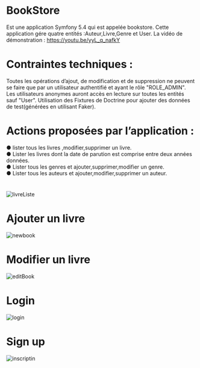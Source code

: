 # BookStore
Est une application Symfony 5.4 qui est appelée bookstore.
Cette application gére quatre entités :Auteur,Livre,Genre et User.
La vidéo de démonstration : https://youtu.be/yyL_q_nafkY
# Contraintes techniques :
Toutes les opérations d’ajout, de modification et de suppression ne peuvent se faire que par
un utilisateur authentifié et ayant le rôle "ROLE_ADMIN". Les utilisateurs anonymes auront
accès en lecture sur toutes les entités sauf "User".
Utilisation des Fixtures de Doctrine pour ajouter des données de test(générées en utilisant Faker).
# Actions proposées par l’application :
  ● lister tous les livres ,modifier,supprimer un livre.<br>
  ● Lister les livres dont la date de parution est comprise entre deux années données.<br>
  ● Lister tous les genres et ajouter,supprimer,modifier un genre.<br>
  ● Lister tous les auteurs et ajouter,modifier,supprimer un auteur.<br>
  # 
  ![livreListe](https://user-images.githubusercontent.com/98979712/152445913-87d589ca-a5a1-4cbd-a6ad-af7f8f22ff3a.PNG)
 # Ajouter un livre
  ![newbook](https://user-images.githubusercontent.com/98979712/152446084-92cca3a0-c9de-48f8-a411-c1713c3268f7.PNG)
 # Modifier un livre
  ![editBook](https://user-images.githubusercontent.com/98979712/152446218-5266ca91-9a83-490b-92ca-e527e6c161f9.PNG)
 # Login
![login](https://user-images.githubusercontent.com/98979712/152446240-4c22be2e-0b5e-495d-a29e-f3bece69fbc2.PNG)
 # Sign up
![inscriptin](https://user-images.githubusercontent.com/98979712/152446246-caeffe64-8039-4b4d-89a0-5b34764102d4.PNG)
  




